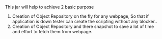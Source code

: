 This jar will help to achieve 2 basic purpose
1. Creation of Object Repository on the fly for any webpage, So that if application is down tester can create the scripting without any blocker..
2. Creation of Object Repository and there snapshot to save a lot of time and effort to fetch them from webpage.
